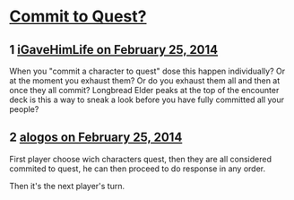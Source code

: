 # [Commit to Quest?](https://community.fantasyflightgames.com/topic/100058-commit-to-quest/)

## 1 [iGaveHimLife on February 25, 2014](https://community.fantasyflightgames.com/topic/100058-commit-to-quest/?do=findComment&comment=995369)

When you "commit a character to quest" dose this happen individually? Or at the moment you exhaust them? Or do you exhaust them all and then at once they all commit? Longbread Elder peaks at the top of the encounter deck is this a way to sneak a look before you have fully committed all your people?

## 2 [alogos on February 25, 2014](https://community.fantasyflightgames.com/topic/100058-commit-to-quest/?do=findComment&comment=995518)

First player choose wich characters quest, then they are all considered commited to quest, he can then proceed to do response in any order.

Then it's the next player's turn.

